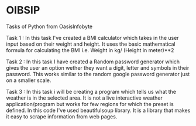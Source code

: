 # OIBSIP
Tasks of Python from OasisInfobyte

Task 1 : In this task I've created a BMI calculator which takes in the user input based on their weight and height. 
It uses the basic mathematical formula for calculating the BMI i.e.         Weight in kg/ (Height in meter)**2

Task 2 : In this task I have created a Random password generator which gives the user an option wether they want a digit, letter and symbols in 
their password. This works similar to the random google password generator just on a smaller scale.

Task 3 : In this task i will be creating a program which tells us what the weather is in the selected area. It is not a live interactive 
weather application/program but works for few regions for which the preset is defined.
In this code I've used beautifulsoup library. It is a library that makes it easy to scrape information from web pages. 
